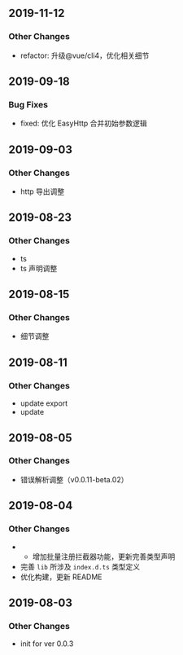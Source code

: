 
## 2019-11-12
### Other Changes
- refactor: 升级@vue/cli4，优化相关细节


## 2019-09-18
### Bug Fixes
- fixed: 优化 EasyHttp 合并初始参数逻辑


## 2019-09-03
### Other Changes
- http 导出调整


## 2019-08-23
### Other Changes
- ts
- ts 声明调整


## 2019-08-15
### Other Changes
- 细节调整


## 2019-08-11
### Other Changes
- update export
- update


## 2019-08-05
### Other Changes
- 错误解析调整（v0.0.11-beta.02）


## 2019-08-04
### Other Changes
- - 增加批量注册拦截器功能，更新完善类型声明
- 完善 `lib` 所涉及 `index.d.ts` 类型定义
- 优化构建，更新 README


## 2019-08-03
### Other Changes
- init for ver 0.0.3


